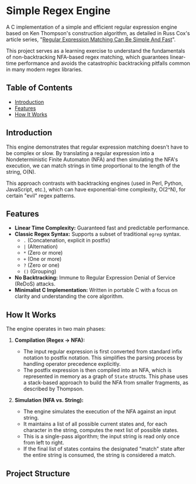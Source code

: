 # Simple Regex Engine

A C implementation of a simple and efficient regular expression engine based on Ken Thompson's construction algorithm, as detailed in Russ Cox's article series, "[Regular Expression Matching Can Be Simple And Fast](https://swtch.com/~rsc/regexp/regexp1.html)".

This project serves as a learning exercise to understand the fundamentals of non-backtracking NFA-based regex matching, which guarantees linear-time performance and avoids the catastrophic backtracking pitfalls common in many modern regex libraries.

## Table of Contents

- [Introduction](#introduction)
- [Features](#features)
- [How It Works](#how-it-works)


## Introduction

This engine demonstrates that regular expression matching doesn't have to be complex or slow. By translating a regular expression into a Nondeterministic Finite Automaton (NFA) and then simulating the NFA's execution, we can match strings in time proportional to the length of the string, O(N).

This approach contrasts with backtracking engines (used in Perl, Python, JavaScript, etc.), which can have exponential-time complexity, O(2^N), for certain "evil" regex patterns.

## Features

- **Linear Time Complexity:** Guaranteed fast and predictable performance.
- **Classic Regex Syntax:** Supports a subset of traditional `egrep` syntax.
  - `.` (Concatenation, explicit in postfix)
  - `|` (Alternation)
  - `*` (Zero or more)
  - `+` (One or more)
  - `?` (Zero or one)
  - `()` (Grouping)
- **No Backtracking:** Immune to Regular Expression Denial of Service (ReDoS) attacks.
- **Minimalist C Implementation:** Written in portable C with a focus on clarity and understanding the core algorithm.

## How It Works

The engine operates in two main phases:

1.  **Compilation (Regex -> NFA):**
    - The input regular expression is first converted from standard infix notation to postfix notation. This simplifies the parsing process by handling operator precedence explicitly.
    - The postfix expression is then compiled into an NFA, which is represented in memory as a graph of `State` structs. This phase uses a stack-based approach to build the NFA from smaller fragments, as described by Thompson.

2.  **Simulation (NFA vs. String):**
    - The engine simulates the execution of the NFA against an input string.
    - It maintains a list of all possible current states and, for each character in the string, computes the next list of possible states.
    - This is a single-pass algorithm; the input string is read only once from left to right.
    - If the final list of states contains the designated "match" state after the entire string is consumed, the string is considered a match.

## Project Structure